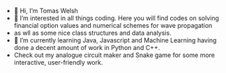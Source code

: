 - 👋 Hi, I’m Tomas Welsh
- 👀 I’m interested in all things coding. Here you will find codes on solving financial option values and numerical schemes for wave propagation
- as wll as some nice class structures and data analysis.
- 🌱 I’m currently learning Java, Javascript and Machine Learning having done a decent amount of work in Python and C++.
- Check out my analogue circuit maker and Snake game for some more interactive, user-friendly work.
